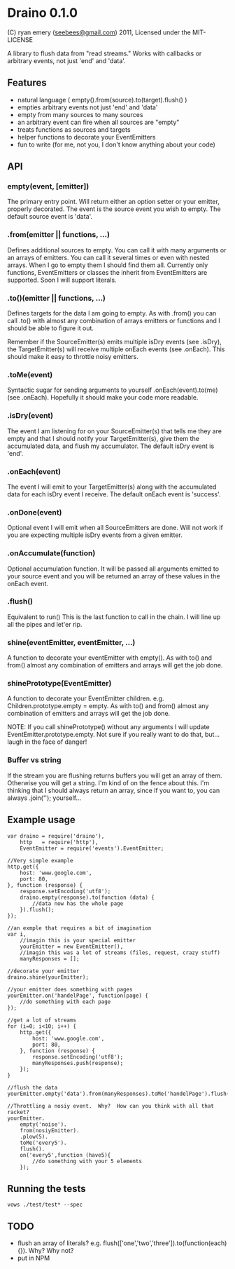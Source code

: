 Draino 0.1.0
===========

(C) ryan emery (seebees@gmail.com) 2011, Licensed under the MIT-LICENSE

A library to flush data from "read streams."  Works with callbacks or arbitrary events, not just 'end' and 'data'.

Features
--------

* natural language ( empty().from(source).to(target).flush() )
* empties arbitrary events not just 'end' and 'data'
* empty from many sources to many sources
* an arbitrary event can fire when all sources are "empty"
* treats functions as sources and targets
* helper functions to decorate your EventEmitters
* fun to write (for me, not you, I don't know anything about your code)
    
    
API
---

### empty(event, [emitter])

The primary entry point.  Will return either an option setter or your emitter, properly decorated.  The event is the source event you wish to empty.  The default source event is 'data'.

### .from(emitter || functions, ...)

Defines additional sources to empty.  You can call it with many arguments or an arrays of emitters.  You can call it several times or even with nested arrays.  When I go to empty them I should find them all.  Currently only functions, EventEmitters or classes the inherit from EventEmitters are supported.  Soon I will support literals.

### .to()(emitter || functions, ...)

Defines targets for the data I am going to empty.  As with .from() you can call .to() with almost any combination of arrays emitters or functions and I should be able to figure it out.

Remember if the SourceEmitter(s) emits multiple isDry events (see .isDry), the TargetEmitter(s) will receive multiple onEach events (see .onEach).  This should make it easy to throttle noisy emitters.

### .toMe(event)

Syntactic sugar for sending arguments to yourself .onEach(event).to(me) (see .onEach).  Hopefully it should make your code more readable.

### .isDry(event)

The event I am listening for on your SourceEmitter(s) that tells me they are empty and that I should notify your TargetEmitter(s), give them the accumulated data, and flush my accumulator.  The default isDry event is 'end'.

### .onEach(event)

The event I will emit to your TargetEmitter(s) along with the accumulated data for each isDry event I receive.  The default onEach event is 'success'.

### .onDone(event)

Optional event I will emit when all SourceEmitters are done.  Will not work if you are expecting multiple isDry events from a given emitter.

### .onAccumulate(function)

Optional accumulation function.  It will be passed all arguments emitted to your source event and you will be returned an array of these values in the onEach event.

### .flush()

Equivalent to run()  This is the last function to call in the chain.  I will line up all the pipes and let'er rip.

### shine(eventEmitter, eventEmitter, ...)

A function to decorate your eventEmitter with empty().  As with to() and from() almost any combination of emitters and arrays will get the job done.

### shinePrototype(EventEmitter)

A function to decorate your EventEmitter children.  e.g. Children.prototype.empty = empty.  As with to() and from() almost any combination of emitters and arrays will get the job done.

NOTE:  If you call shinePrototype() without any arguments I will update EventEmitter.prototype.empty.  Not sure if you really want to do that, but... laugh in the face of danger!

### Buffer vs string

If the stream you are flushing returns buffers you will get an array of them.  Otherwise you will get a string.  I'm kind of on the fence about this.  I'm thinking that I should always return an array, since if you want to, you can always .join(''); yourself...

Example usage
-------------

    var draino = require('draino'),
		http   = require('http'),
		EventEmitter = require('events').EventEmitter;
		
	//Very simple example
	http.get({
		host: 'www.google.com',
		port: 80,
	}, function (response) {
		response.setEncoding('utf8');
		draino.empty(response).to(function (data) {
			//data now has the whole page
		}).flush();
	});
	
	//an exmple that requires a bit of imagination
	var i, 
		//imagin this is your special emitter
		yourEmitter = new EventEmitter(),
		//imagin this was a lot of streams (files, request, crazy stuff)
		manyResponses = [];
	
	//decorate your emitter
	draino.shine(yourEmitter);
	
	//your emitter does something with pages
	yourEmitter.on('handelPage', function(page) {
		//do something with each page
	});
	
	//get a lot of streams
	for (i=0; i<10; i++) {
		http.get({
			host: 'www.google.com',
			port: 80,
		}, function (response) {
			response.setEncoding('utf8');
			manyResponses.push(response);			
		});
	}
	
	//flush the data
	yourEmitter.empty('data').from(manyResponses).toMe('handelPage').flush();
	
	//Throttling a nosiy event.  Why?  How can you think with all that racket?
	yourEmitter.
		empty('noise').
		from(nosiyEmitter).
		.plow(5).
		toMe('every5').
		flush().
		on('every5',function (have5){
			//do something with your 5 elements
		});

    
Running the tests
-----------------

    vows ./test/test* --spec 
    
TODO
----
* flush an array of literals? e.g. flush(['one','two','three']).to(function(each){}).  Why?  Why not?
* put in NPM